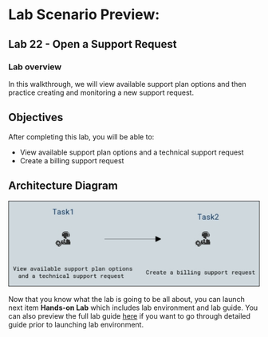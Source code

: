 # Lab Scenario Preview: 

## Lab 22 - Open a Support Request

### Lab overview

In this walkthrough, we will view available support plan options and then practice creating and monitoring a new support request.

## Objectives

After completing this lab, you will be able to:

- View available support plan options and a technical support request
- Create a billing support request

## Architecture Diagram

![](../images/az900lab22.png)

Now that you know what the lab is going to be all about, you can launch next item **Hands-on Lab** which includes lab environment and lab guide. You can also preview the full lab guide [here](https://experience.cloudlabs.ai/#/labguidepreview/bd96959a-459c-48e1-903a-545ada6f4cf2) if you want to go through detailed guide prior to launching lab environment.